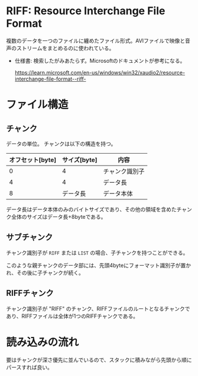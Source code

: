 # RIFF: Resource Interchange File Format

複数のデータを一つのファイルに纏めたファイル形式。AVIファイルで映像と音声のストリームをまとめるのに使われている。

- 仕様書: 検索したがみあたらず。Microsoftのドキュメントが参考になる。

  https://learn.microsoft.com/en-us/windows/win32/xaudio2/resource-interchange-file-format--riff-

# ファイル構造

## チャンク

データの単位。 チャンクは以下の構造を持つ。

| オフセット[byte] | サイズ[byte] | 内容      |
|-------------|-----------|---------|
| 0           | 4         | チャンク識別子 |
| 4           | 4         | データ長    |
| 8           | データ長      | データ本体   |

データ長はデータ本体のみのバイトサイズであり、その他の領域を含めたチャンク全体のサイズはデータ長+8byteである。

## サブチャンク

チャンク識別子が `RIFF` または `LIST` の場合、子チャンクを持つことができる。

このような親チャンクのデータ部には、先頭4byteにフォーマット識別子が置かれ、その後に子チャンクが続く。

## RIFFチャンク

チャンク識別子が "RIFF" のチャンク、RIFFファイルのルートとなるチャンクであり、RIFFファイルは全体が1つのRIFFチャンクである。

# 読み込みの流れ

要はチャンクが深さ優先に並んでいるので、スタックに積みながら先頭から順にパースすれば良い。